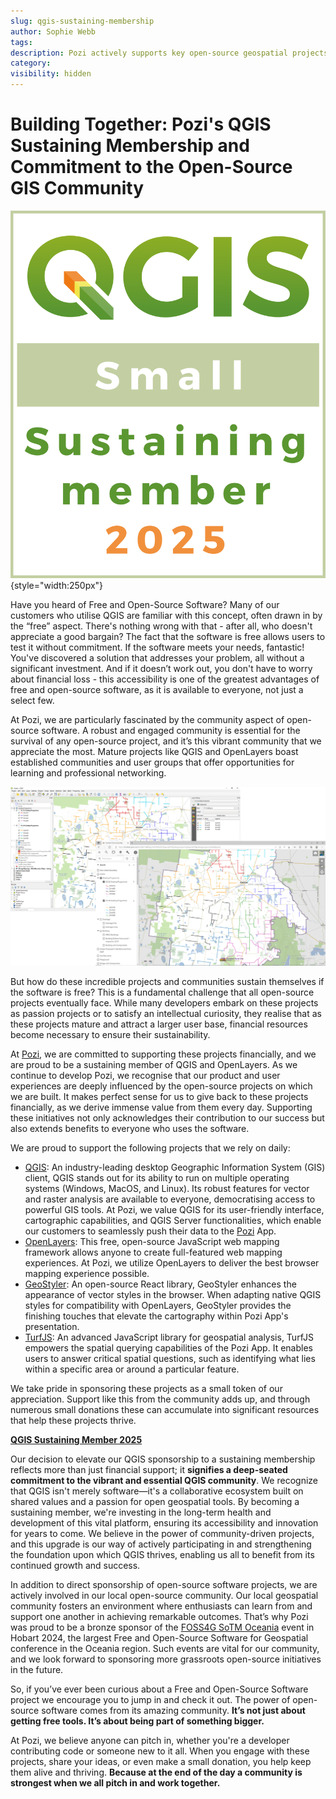 ```yaml
---
slug: qgis-sustaining-membership
author: Sophie Webb
tags:
description: Pozi actively supports key open-source geospatial projects, including QGIS and OpenLayers. Discover how we’re contributing to a stronger open-source community.
category:
visibility: hidden
---
```


# Building Together: Pozi's QGIS Sustaining Membership and Commitment to the Open-Source GIS Community

![](../static/img/qgis_small_sustaining-member_2025_highres.png){style="width:250px"}

Have you heard of Free and Open-Source Software? Many of our customers who utilise QGIS are familiar with this concept, often drawn in by the “free” aspect. There's nothing wrong with that - after all, who doesn't appreciate a good bargain? The fact that the software is free allows users to test it without commitment. If the software meets your needs, fantastic! You've discovered a solution that addresses your problem, all without a significant investment. And if it doesn’t work out, you don't have to worry about financial loss - this accessibility is one of the greatest advantages of free and open-source software, as it is available to everyone, not just a select few.

At Pozi, we are particularly fascinated by the community aspect of open-source software. A robust and engaged community is essential for the survival of any open-source project, and it’s this vibrant community that we appreciate the most. Mature projects like QGIS and OpenLayers boast established communities and user groups that offer opportunities for learning and professional networking.

![](/static/img/screenshots/qgis-to-pozi.png)

But how do these incredible projects and communities sustain themselves if the software is free? This is a fundamental challenge that all open-source projects eventually face. While many developers embark on these projects as passion projects or to satisfy an intellectual curiosity, they realise that as these projects mature and attract a larger user base, financial resources become necessary to ensure their sustainability.

At [Pozi](https://pozi.com/), we are committed to supporting these projects financially, and we are proud to be a sustaining member of QGIS and OpenLayers. As we continue to develop Pozi, we recognise that our product and user experiences are deeply influenced by the open-source projects on which we are built. It makes perfect sense for us to give back to these projects financially, as we derive immense value from them every day. Supporting these initiatives not only acknowledges their contribution to our success but also extends benefits to everyone who uses the software.

We are proud to support the following projects that we rely on daily:

- [QGIS](https://qgis.org/): An industry-leading desktop Geographic Information System (GIS) client, QGIS stands out for its ability to run on multiple operating systems (Windows, MacOS, and Linux). Its robust features for vector and raster analysis are available to everyone, democratising access to powerful GIS tools. At Pozi, we value QGIS for its user-friendly interface, cartographic capabilities, and QGIS Server functionalities, which enable our customers to seamlessly push their data to the [Pozi](https://pozi.com/qgis/) App.
- [OpenLayers](https://openlayers.org/): This free, open-source JavaScript web mapping framework allows anyone to create full-featured web mapping experiences. At Pozi, we utilize OpenLayers to deliver the best browser mapping experience possible.
- [GeoStyler](https://geostyler.org/): An open-source React library, GeoStyler enhances the appearance of vector styles in the browser. When adapting native QGIS styles for compatibility with OpenLayers, GeoStyler provides the finishing touches that elevate the cartography within Pozi App's presentation.
- [TurfJS](https://turfjs.org/): An advanced JavaScript library for geospatial analysis, TurfJS empowers the spatial querying capabilities of the Pozi App. It enables users to answer critical spatial questions, such as identifying what lies within a specific area or around a particular feature.

We take pride in sponsoring these projects as a small token of our appreciation. Support like this from the community adds up, and through numerous small donations these can accumulate into significant resources that help these projects thrive.

**[QGIS Sustaining Member 2025](https://qgis.org/funding/membership/members/)**

Our decision to elevate our QGIS sponsorship to a sustaining membership reflects more than just financial support; it **signifies a deep-seated commitment to the vibrant and essential QGIS community**. We recognize that QGIS isn't merely software—it's a collaborative ecosystem built on shared values and a passion for open geospatial tools. By becoming a sustaining member, we're investing in the long-term health and development of this vital platform, ensuring its accessibility and innovation for years to come. We believe in the power of community-driven projects, and this upgrade is our way of actively participating in and strengthening the foundation upon which QGIS thrives, enabling us all to benefit from its continued growth and success.

In addition to direct sponsorship of open-source software projects, we are actively involved in our local open-source community. Our local geospatial community fosters an environment where enthusiasts can learn from and support one another in achieving remarkable outcomes. That’s why Pozi was proud to be a bronze sponsor of the [FOSS4G SoTM Oceania](https://2024.foss4g-oceania.org/) event in Hobart 2024, the largest Free and Open-Source Software for Geospatial conference in the Oceania region. Such events are vital for our community, and we look forward to sponsoring more grassroots open-source initiatives in the future.

So, if you’ve ever been curious about a Free and Open-Source Software project we encourage you to jump in and check it out. The power of open-source software comes from its amazing community. **It’s not just about getting free tools. It’s about being part of something bigger.**

At Pozi, we believe anyone can pitch in, whether you're a developer contributing code or someone new to it all. When you engage with these projects, share your ideas, or even make a small donation, you help keep them alive and thriving. **Because at the end of the day a community is strongest when we all pitch in and work together.**
